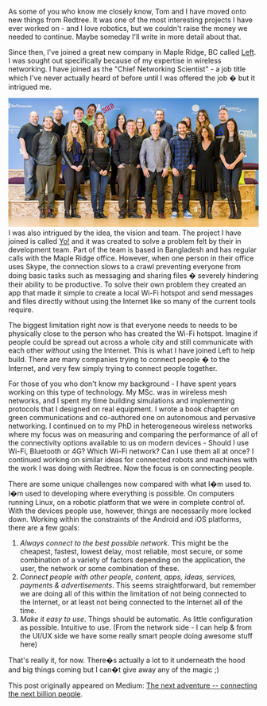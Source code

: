 As some of you who know me closely know, Tom and I have moved onto new things from Redtree. It was one of the most interesting projects I have ever worked on - and I love robotics, but we couldn't raise the money we needed to continue. Maybe someday I'll write in more detail about that.

Since then, I've joined a great new company in Maple Ridge, BC called [Left](https://left.io). I was sought out specifically because of my expertise in wireless networking. I have joined as the "Chief Networking Scientist" - a job title which I've never actually heard of before until I was offered the job � but it intrigued me.

![The team at Left](/assets/img/left-team.jpg)
I was also intrigued by the idea, the vision and team. The project I have joined is called [Yo!](https://play.google.com/store/apps/details?id=com.lotd.yoapp&hl=en) and it was created to solve a problem felt by their in development team. Part of the team is based in Bangladesh and has regular calls with the Maple Ridge office. However, when one person in their office uses Skype, the connection slows to a crawl preventing everyone from doing basic tasks such as messaging and sharing files � severely hindering their ability to be productive. To solve their own problem they created an app that made it simple to create a local Wi-Fi hotspot and send messages and files directly without using the Internet like so many of the current tools require.

The biggest limitation right now is that everyone needs to needs to be physically close to the person who has created the Wi-Fi hotspot. Imagine if people could be spread out across a whole city and still communicate with each other *without* using the Internet. This is what I have joined Left to help build. There are many companies trying to connect people � to the Internet, and very few simply trying to connect people together.

For those of you who don't know my background - I have spent years working on this type of technology. My MSc. was in wireless mesh networks, and I spent my time building simulations and implementing protocols that I designed on real equipment. I wrote a book chapter on green communications and co-authored one on autonomous and pervasive networking. I continued on to my PhD in heterogeneous wireless networks where my focus was on measuring and comparing the performance of all of the connectivity options available to us on modern devices - Should I use Wi-Fi, Bluetooth or 4G? Which Wi-Fi network? Can I use them all at once? I continued working on similar ideas for connected robots and machines with the work I was doing with Redtree. Now the focus is on connecting people.

There are some unique challenges now compared with what I�m used to. I�m used to developing where everything is possible. On computers running Linux, on a robotic platform that we were in complete control of. With the devices people use, however, things are necessarily more locked down. Working within the constraints of the Android and iOS platforms, there are a few goals:

1. *Always connect to the best possible network*. This might be the cheapest, fastest, lowest delay, most reliable, most secure, or some combination of a variety of factors depending on the application, the user, the network or some combination of these.
2. *Connect people with other people, content, apps, ideas, services, payments & advertisements*. This seems straightforward, but remember we are doing all of this within the limitation of not being connected to the Internet, or at least not being connected to the Internet all of the time.
3. *Make it easy to use*. Things should be automatic. As little configuration as possible. Intuitive to use. (From the network side - I can help & from the UI/UX side we have some really smart people doing awesome stuff here)

That's really it, for now. There�s actually a lot to it underneath the hood and big things coming but I can�t give away any of the magic ;)

This post originally appeared on Medium: [The next adventure -- connecting the next billion people](https://medium.com/@compscidr/the-next-adventure-connecting-the-next-billion-people-18a40a35662).

